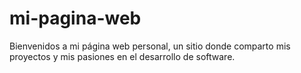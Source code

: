 # mi-pagina-web
Bienvenidos a mi página web personal, un sitio donde comparto mis proyectos y mis pasiones en el desarrollo de software.
